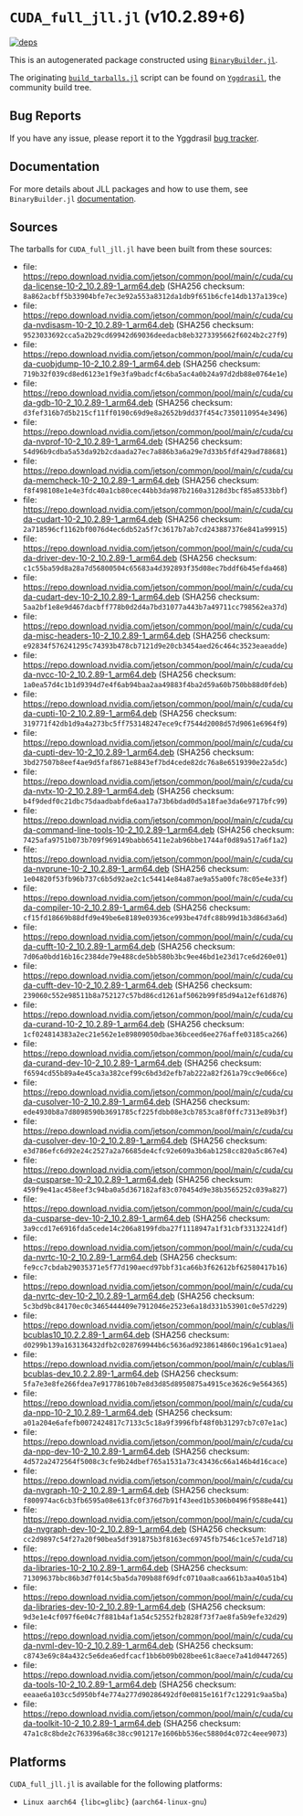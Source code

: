 # `CUDA_full_jll.jl` (v10.2.89+6)

[![deps](https://juliahub.com/docs/CUDA_full_jll/deps.svg)](https://juliahub.com/ui/Packages/CUDA_full_jll/dEkbx?page=2)

This is an autogenerated package constructed using [`BinaryBuilder.jl`](https://github.com/JuliaPackaging/BinaryBuilder.jl).

The originating [`build_tarballs.jl`](https://github.com/JuliaPackaging/Yggdrasil/blob/64f972a33f5383ac845fb03465c2c55321e740ae/C/CUDA/CUDA_full@10.2/build_tarballs.jl) script can be found on [`Yggdrasil`](https://github.com/JuliaPackaging/Yggdrasil/), the community build tree.

## Bug Reports

If you have any issue, please report it to the Yggdrasil [bug tracker](https://github.com/JuliaPackaging/Yggdrasil/issues).

## Documentation

For more details about JLL packages and how to use them, see `BinaryBuilder.jl` [documentation](https://docs.binarybuilder.org/stable/jll/).

## Sources

The tarballs for `CUDA_full_jll.jl` have been built from these sources:

* file: https://repo.download.nvidia.com/jetson/common/pool/main/c/cuda/cuda-license-10-2_10.2.89-1_arm64.deb (SHA256 checksum: `8a862acbff5b33904bfe7ec3e92a553a8312da1db9f651b6cfe14db137a139ce`)
* file: https://repo.download.nvidia.com/jetson/common/pool/main/c/cuda/cuda-nvdisasm-10-2_10.2.89-1_arm64.deb (SHA256 checksum: `9523033692cca5a2b29cd69942d69036deedacb8eb3273395662f6024b2c27f9`)
* file: https://repo.download.nvidia.com/jetson/common/pool/main/c/cuda/cuda-cuobjdump-10-2_10.2.89-1_arm64.deb (SHA256 checksum: `719b32f039cd8ed6123e1f9e3fa9badcf4c6ba5ac4a0b24a97d2db88e0764e1e`)
* file: https://repo.download.nvidia.com/jetson/common/pool/main/c/cuda/cuda-gdb-10-2_10.2.89-1_arm64.deb (SHA256 checksum: `d3fef316b7d5b215cf11ff0190c69d9e8a2652b9dd37f454c7350110954e3496`)
* file: https://repo.download.nvidia.com/jetson/common/pool/main/c/cuda/cuda-nvprof-10-2_10.2.89-1_arm64.deb (SHA256 checksum: `54d96b9cdba5a53da92b2cdaada27ec7a886b3a6a29e7d33b5fdf429ad788681`)
* file: https://repo.download.nvidia.com/jetson/common/pool/main/c/cuda/cuda-memcheck-10-2_10.2.89-1_arm64.deb (SHA256 checksum: `f8f498108e1e4e3fdc40a1cb80cec44bb3da987b2160a3128d3bcf85a8533bbf`)
* file: https://repo.download.nvidia.com/jetson/common/pool/main/c/cuda/cuda-cudart-10-2_10.2.89-1_arm64.deb (SHA256 checksum: `2a718596cf1162bf0076d4ec6db52a5f7c3617b7ab7cd243887376e841a99915`)
* file: https://repo.download.nvidia.com/jetson/common/pool/main/c/cuda/cuda-driver-dev-10-2_10.2.89-1_arm64.deb (SHA256 checksum: `c1c55ba59d8a28a7d56800504c65683a4d392893f35d08ec7bddf6b45efda468`)
* file: https://repo.download.nvidia.com/jetson/common/pool/main/c/cuda/cuda-cudart-dev-10-2_10.2.89-1_arm64.deb (SHA256 checksum: `5aa2bf1e8e9d467dacbff778b0d2d4a7bd31077a443b7a49711cc798562ea37d`)
* file: https://repo.download.nvidia.com/jetson/common/pool/main/c/cuda/cuda-misc-headers-10-2_10.2.89-1_arm64.deb (SHA256 checksum: `e92834f576241295c74393b478cb7121d9e20cb3454aed26c464c3523eaeadde`)
* file: https://repo.download.nvidia.com/jetson/common/pool/main/c/cuda/cuda-nvcc-10-2_10.2.89-1_arm64.deb (SHA256 checksum: `1a0ea57d4c1b1d9394d7e4f6ab94baa2aa49883f4ba2d59a60b750bb88d0fdeb`)
* file: https://repo.download.nvidia.com/jetson/common/pool/main/c/cuda/cuda-cupti-10-2_10.2.89-1_arm64.deb (SHA256 checksum: `319771f42db1d9a4a273bc5ff753148247ece9cf7544d2008d57d9061e6964f9`)
* file: https://repo.download.nvidia.com/jetson/common/pool/main/c/cuda/cuda-cupti-dev-10-2_10.2.89-1_arm64.deb (SHA256 checksum: `3bd27507b8eef4ae9d5faf8671e8843ef7bd4cede82dc76a8e6519390e22a5dc`)
* file: https://repo.download.nvidia.com/jetson/common/pool/main/c/cuda/cuda-nvtx-10-2_10.2.89-1_arm64.deb (SHA256 checksum: `b4f9dedf0c21dbc75daadbabfde6aa17a73b6bdad0d5a18fae3da6e9717bfc99`)
* file: https://repo.download.nvidia.com/jetson/common/pool/main/c/cuda/cuda-command-line-tools-10-2_10.2.89-1_arm64.deb (SHA256 checksum: `7425afa9751b073b709f969149babb65411e2ab96bbe1744af0d89a517a6f1a2`)
* file: https://repo.download.nvidia.com/jetson/common/pool/main/c/cuda/cuda-nvprune-10-2_10.2.89-1_arm64.deb (SHA256 checksum: `1e04820f53fb96b737c6b5d92ae2c1c54414e84a87ae9a55a00fc78c05e4e33f`)
* file: https://repo.download.nvidia.com/jetson/common/pool/main/c/cuda/cuda-compiler-10-2_10.2.89-1_arm64.deb (SHA256 checksum: `cf15fd18669b88dfd9e49be6e8189e03936ce993be47dfc88b99d1b3d86d3a6d`)
* file: https://repo.download.nvidia.com/jetson/common/pool/main/c/cuda/cuda-cufft-10-2_10.2.89-1_arm64.deb (SHA256 checksum: `7d06a0bdd16b16c2384de79e488cde5bb580b3bc9ee46bd1e23d17ce6d260e01`)
* file: https://repo.download.nvidia.com/jetson/common/pool/main/c/cuda/cuda-cufft-dev-10-2_10.2.89-1_arm64.deb (SHA256 checksum: `239060c552e98511b8a752127c57bd86cd1261af5062b99f85d94a12ef61d876`)
* file: https://repo.download.nvidia.com/jetson/common/pool/main/c/cuda/cuda-curand-10-2_10.2.89-1_arm64.deb (SHA256 checksum: `1cf024814383a2ec21e562e1e89809050dbae36bceed6ee276affe03185ca266`)
* file: https://repo.download.nvidia.com/jetson/common/pool/main/c/cuda/cuda-curand-dev-10-2_10.2.89-1_arm64.deb (SHA256 checksum: `f6594cd55b89a4e45ca3a382cef99c6bd3d2efb7ab222a82f261a79cc9e066ce`)
* file: https://repo.download.nvidia.com/jetson/common/pool/main/c/cuda/cuda-cusolver-10-2_10.2.89-1_arm64.deb (SHA256 checksum: `ede4930b8a7d8098590b3691785cf225fdbb08e3cb7853ca8f0ffc7313e89b3f`)
* file: https://repo.download.nvidia.com/jetson/common/pool/main/c/cuda/cuda-cusolver-dev-10-2_10.2.89-1_arm64.deb (SHA256 checksum: `e3d786efc6d92e24c2527a2a76685de4cfc92e609a3b6ab1258cc820a5c867e4`)
* file: https://repo.download.nvidia.com/jetson/common/pool/main/c/cuda/cuda-cusparse-10-2_10.2.89-1_arm64.deb (SHA256 checksum: `459f9e41ac458eef3c94ba0a5d367182af83c070454d9e38b3565252c039a827`)
* file: https://repo.download.nvidia.com/jetson/common/pool/main/c/cuda/cuda-cusparse-dev-10-2_10.2.89-1_arm64.deb (SHA256 checksum: `3a9ccd17e6916fda5cede14c206a8199fdba27f1118947a1f31cbf33132241df`)
* file: https://repo.download.nvidia.com/jetson/common/pool/main/c/cuda/cuda-nvrtc-10-2_10.2.89-1_arm64.deb (SHA256 checksum: `fe9cc7cbdab29035371e5f77d190aecd97bbf31ca66b3f62612bf62580417b16`)
* file: https://repo.download.nvidia.com/jetson/common/pool/main/c/cuda/cuda-nvrtc-dev-10-2_10.2.89-1_arm64.deb (SHA256 checksum: `5c3bd9bc84170ec0c3465444409e7912046e2523e6a18d331b53901c0e57d229`)
* file: https://repo.download.nvidia.com/jetson/common/pool/main/c/cublas/libcublas10_10.2.2.89-1_arm64.deb (SHA256 checksum: `d0299b139a163136432dfb2c028769944b6c5636ad9238614860c196a1c91aea`)
* file: https://repo.download.nvidia.com/jetson/common/pool/main/c/cublas/libcublas-dev_10.2.2.89-1_arm64.deb (SHA256 checksum: `5fa7e3e8fe266fdea7e91778610b7e8d3d85d8950875a4915ce3626c9e564365`)
* file: https://repo.download.nvidia.com/jetson/common/pool/main/c/cuda/cuda-npp-10-2_10.2.89-1_arm64.deb (SHA256 checksum: `a01a204e6afefb0072424817c7133c5c18a9f3996fbf48f0b31297cb7c07e1ac`)
* file: https://repo.download.nvidia.com/jetson/common/pool/main/c/cuda/cuda-npp-dev-10-2_10.2.89-1_arm64.deb (SHA256 checksum: `4d572a2472564f5008c3cfe9b24dbef765a1531a73c43436c66a146b4d16cace`)
* file: https://repo.download.nvidia.com/jetson/common/pool/main/c/cuda/cuda-nvgraph-10-2_10.2.89-1_arm64.deb (SHA256 checksum: `f800974ac6cb3fb6595a08e613fc0f376d7b91f43eed1b5306b0496f9588e441`)
* file: https://repo.download.nvidia.com/jetson/common/pool/main/c/cuda/cuda-nvgraph-dev-10-2_10.2.89-1_arm64.deb (SHA256 checksum: `cc2d9897c54f27a20f90bea5df391875b3f8163ec69745fb7546c1ce57e1d718`)
* file: https://repo.download.nvidia.com/jetson/common/pool/main/c/cuda/cuda-libraries-10-2_10.2.89-1_arm64.deb (SHA256 checksum: `71309637bbc86b3d7f014c5ba5da709b88f69dfc0710aa8caa661b3aa40a51b4`)
* file: https://repo.download.nvidia.com/jetson/common/pool/main/c/cuda/cuda-libraries-dev-10-2_10.2.89-1_arm64.deb (SHA256 checksum: `9d3e1e4cf097f6e04c7f881b4af1a54c52552fb2828f73f7ae8fa5b9efe32d29`)
* file: https://repo.download.nvidia.com/jetson/common/pool/main/c/cuda/cuda-nvml-dev-10-2_10.2.89-1_arm64.deb (SHA256 checksum: `c8743e69c84a432c5e6dea6edfcacf1bb6b09b028bee61c8aece7a41d0447265`)
* file: https://repo.download.nvidia.com/jetson/common/pool/main/c/cuda/cuda-tools-10-2_10.2.89-1_arm64.deb (SHA256 checksum: `eeaae6a103cc5d950bf4e774a277d90286492df0e0815e161f7c12291c9aa5ba`)
* file: https://repo.download.nvidia.com/jetson/common/pool/main/c/cuda/cuda-toolkit-10-2_10.2.89-1_arm64.deb (SHA256 checksum: `47a1c8c8bde2c763396a68c38cc901217e1606bb536ec5880d4c072c4eee9073`)

## Platforms

`CUDA_full_jll.jl` is available for the following platforms:

* `Linux aarch64 {libc=glibc}` (`aarch64-linux-gnu`)
